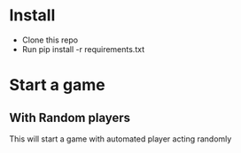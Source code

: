 # Install 

* Clone this repo
* Run pip install -r requirements.txt

# Start a game
## With Random players

This will start a game with automated player acting randomly

